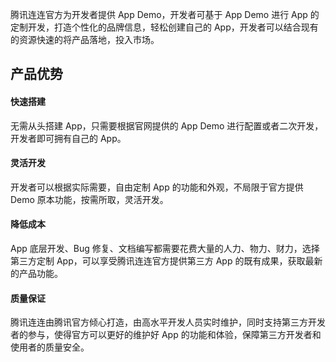 
腾讯连连官方为开发者提供 App Demo，开发者可基于 App Demo 进行 App 的定制开发，打造个性化的品牌信息，轻松创建自己的 App，开发者可以结合现有的资源快速的将产品落地，投入市场。

## 产品优势

#### 快速搭建

无需从头搭建 App，只需要根据官网提供的 App Demo 进行配置或者二次开发，开发者即可拥有自己的 App。

#### 灵活开发

开发者可以根据实际需要，自由定制 App 的功能和外观，不局限于官方提供 Demo 原本功能，按需所取，灵活开发。

#### 降低成本

App 底层开发、Bug 修复、文档编写都需要花费大量的人力、物力、财力，选择第三方定制 App，可以享受腾讯连连官方提供第三方 App 的既有成果，获取最新的产品功能。

#### 质量保证

腾讯连连由腾讯官方倾心打造，由高水平开发人员实时维护，同时支持第三方开发者的参与，使得官方可以更好的维护好 App 的功能和体验，保障第三方开发者和使用者的质量安全。
